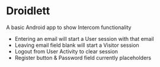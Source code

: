 # Droidlett

A basic Android app to show Intercom functionality
- Entering an email will start a User session with that email
- Leaving email field blank will start a Visitor session
- Logout from User Activity to clear session
- Register button & Password field currently placeholders

